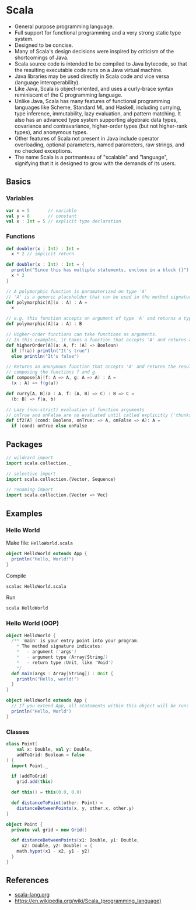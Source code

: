 # Scala

-   General purpose programming language.
-   Full support for functional programming and a very strong static type system.
-   Designed to be concise.
-   Many of Scala's design decisions were inspired by criticism of the shortcomings of Java.
-   Scala source code is intended to be compiled to Java bytecode, so that the resulting executable code runs on a Java virtual machine.
-   Java libraries may be used directly in Scala code and vice versa (language interoperability).
-   Like Java, Scala is object-oriented, and uses a curly-brace syntax reminiscent of the C programming language.
-   Unlike Java, Scala has many features of functional programming languages like Scheme, Standard ML and Haskell, including currying, type inference, immutability, lazy evaluation, and pattern matching. It also has an advanced type system supporting algebraic data types, covariance and contravariance, higher-order types (but not higher-rank types), and anonymous types.
-   Other features of Scala not present in Java include operator overloading, optional parameters, named parameters, raw strings, and no checked exceptions.
-   The name Scala is a portmanteau of "scalable" and "language", signifying that it is designed to grow with the demands of its users.

## Basics

### Variables

```scala
var x = 5       // variable
val y = 8       // constant
val x : Int = 5 // explicit type declaration
```

### Functions

```scala
def doubler(x : Int) : Int =
  x * 2 // implicit return

def doubler(x : Int) : Int = {
  println("Since this has multiple statements, enclose in a block {}")
  x * 2
}

// A polymorphic function is paramaterized on type 'A'
// 'A' is a generic placeholder that can be used in the method signature.
def polymorphic[A](x : A) : A =
  x

// e.g. this function accepts an argument of type 'A' and returns a type 'B'
def polymorphic[A](a : A) : B

// Higher-order functions can take functions as arguments.
// In this examples, it takes a function that accepts 'A' and returns a boolean
def higherOrder[A](a: A, f: (A) => Boolean)
  if (f(a)) println("It's true")
  else println("It's false")

// Returns an anonymous function that accepts 'A' and returns the result of
// composing the functions f and g.
def compose[A](f: A => A, g: A => A) : A =
  (x : A) => f(g(a))

def curry[A, B](a : A, f: (A, B) => C) : B => C =
  (b: B) => f(a, b)

// Lazy (non-strict) evaluation of function arguments
// onTrue and onFalse are no evaluated until called explicitly ('thunks')
def if2[A] (cond: Boolena, onTrue: => A, onFalse => A): A =
  if (cond) onTrue else onFalse
```

## Packages

```scala
// wildcard import
import scala.collection._

// selective import
import scala.collection.{Vector, Sequence}

// renaming import
import scala.collection.{Vector => Vec}
```

## Examples

### Hello World

Make file: `HelloWorld.scala`

```scala
object HelloWorld extends App {
  println("Hello, World!")
}
```

Compile

```sh
scalac HelloWorld.scala
```

Run

```sh
scala HelloWorld
```

### Hello World (OOP)

```scala
object HelloWorld {
  /** 'main' is your entry point into your program.
    * The method signature indicates:
    *   - argument ('args')
    *   - argument type (Array[String])
    *   - return type (Unit, like 'Void')
    */
  def main(args : Array[String]) : Unit {
    println("Hello, world!")
  }
}

object HelloWorld extends App {
  // If you extend App, all statements within this object will be run:
  println("Hello, World")
}
```

### Classes

```scala
class Point(
    val x: Double, val y: Double,
    addToGrid: Boolean = false
) {
  import Point._

  if (addToGrid)
    grid.add(this)

  def this() = this(0.0, 0.0)

  def distanceToPoint(other: Point) =
    distanceBetweenPoints(x, y, other.x, other.y)
}

object Point {
  private val grid = new Grid()

  def distanceBetweenPoints(x1: Double, y1: Double,
      x2: Double, y2: Double) = {
    math.hypot(x1 - x2, y1 - y2)
  }
}
```

## References

-   [scala-lang.org](http://www.scala-lang.org)
-   <https://en.wikipedia.org/wiki/Scala_(programming_language)>
